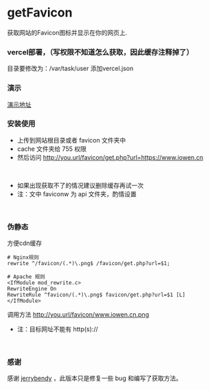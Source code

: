 # getFavicon
获取网站的Favicon图标并显示在你的网页上.
<br/>

### vercel部署，（写权限不知道怎么获取，因此缓存注释掉了）
目录要修改为：/var/task/user
添加vercel.json

### 演示
<a href="https://api.iowen.cn/favicon/" target="_blank">演示地址</a>
<br/>

### 安装使用
+ 上传到网站根目录或者 favicon 文件夹中
+ cache 文件夹给 755 权限
+ 然后访问 http://you.url/favicon/get.php?url=https://www.iowen.cn
<br/>

+ 如果出现获取不了的情况建议删除缓存再试一次
+ 注：文中 faviconw 为 api 文件夹，酌情设置
<br/>

### 伪静态
方便cdn缓存
```
# Nginx规则
rewrite ^/favicon/(.*)\.png$ /favicon/get.php?url=$1;

# Apache 规则
<IfModule mod_rewrite.c>
RewriteEngine On
RewriteRule ^favicon/(.*)\.png$ favicon/get.php?url=$1 [L]
</IfModule>
```
调用方法 http://you.url/favicon/www.iowen.cn.png
+ 注：目标网址不能有 http(s)://
<br/>

### 感谢
感谢 <a href="https://github.com/jerrybendy/get_favicon" target="_blank">jerrybendy</a> ，此版本只是修复一些 bug 和编写了获取方法。
<br/>
